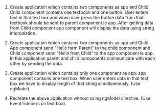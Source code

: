 1. Create application which contains two components as app and Child. Child component contains one textbook and one button.
User enters text in that text box and when user press the button data from that textbook should be sent to parent component ie app. After getting data from Child component app component will display the data using string interpolation.

2. Create application which contains two components as app and Child. App component send "Hello form Parent" to the child component and Child component send "Hello from Child" to the app component ie app. In this application parent and child components communicate with each other by sending the data.
   
3. Create application which contains only one component as app. app component contains one text box. When user enters data in that text box we have to display length of that string simultaneously. (Use ngModel)
   
4. Recreate the above application without using ngModel directive. (Use Event listeners on text box).
